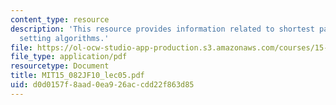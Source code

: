 ```yaml
---
content_type: resource
description: 'This resource provides information related to shortest paths: label
  setting algorithms.'
file: https://ol-ocw-studio-app-production.s3.amazonaws.com/courses/15-082j-network-optimization-fall-2010/d0d0157f8aad0ea926accdd22f863d85_MIT15_082JF10_lec05.pdf
file_type: application/pdf
resourcetype: Document
title: MIT15_082JF10_lec05.pdf
uid: d0d0157f-8aad-0ea9-26ac-cdd22f863d85
---
```

